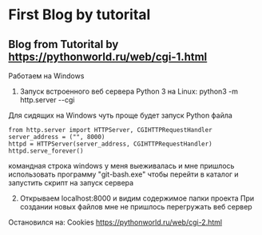 # First Blog by tutorital

## Blog from Tutorital by https://pythonworld.ru/web/cgi-1.html

Работаем на Windows

1) Запуск встроенного веб сервера Python 3 на Linux:
    python3 -m http.server --cgi

Для сидящих на Windows чуть проще будет запуск Python файла

    from http.server import HTTPServer, CGIHTTPRequestHandler
    server_address = ("", 8000)
    httpd = HTTPServer(server_address, CGIHTTPRequestHandler)
    httpd.serve_forever()

командная строка windows у меня выеживалась и мне пришлось использовать программу "git-bash.exe"
чтобы перейти в каталог и запустить скрипт на запуск сервера

2) Открываем localhost:8000 и видим содержимое папки проекта
При создании новых файлов мне не пришлось перегружать веб сервер

Остановился на:
Cookies
https://pythonworld.ru/web/cgi-2.html
